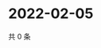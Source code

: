 # 2022-02-05

共 0 条

<!-- BEGIN WEIBO -->
<!-- 最后更新时间 Sat Feb 05 2022 17:12:32 GMT+0800 (China Standard Time) -->

<!-- END WEIBO -->
